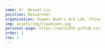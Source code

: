 ```yaml
---
name: Dr. Weiwen Liu
position: Researcher
organization: Huawei Noah's Ark Lab, China
img: assets/img/liuweiwen.jpg
personal-page: https://wwliu555.github.io/
order: 3
row: 1
---
```

